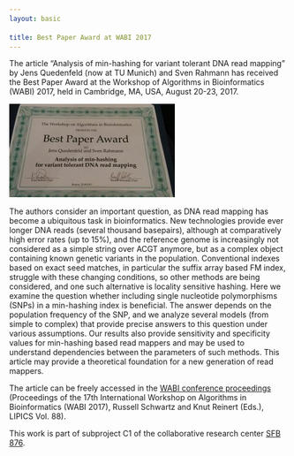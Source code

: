 ```yaml
---
layout: basic

title: Best Paper Award at WABI 2017
---
```


The article “Analysis of min-hashing for variant tolerant DNA read mapping” by Jens Quedenfeld (now at TU Munich) and Sven Rahmann has received the Best Paper Award at the Workshop of Algorithms in Bioinformatics (WABI) 2017, held in Cambridge, MA, USA, August 20-23, 2017.

![WABI](news/wabi-bestpaper.jpg)


The authors consider an important question, as DNA read mapping has become a ubiquitous task in bioinformatics. New technologies provide ever longer DNA reads (several thousand basepairs), although at comparatively high error rates (up to 15%), and the reference genome is increasingly not considered as a simple string over ACGT anymore, but as a complex object containing known genetic variants in the population. Conventional indexes based on exact seed matches, in particular the suffix array based FM index, struggle with these changing conditions, so other methods are being considered, and one such alternative is locality sensitive hashing. Here we examine the question whether including single nucleotide polymorphisms (SNPs) in a min-hashing index is beneficial. The answer depends on the population frequency of the SNP, and we analyze several models (from simple to complex) that provide precise answers to this question under various assumptions. Our results also provide sensitivity and specificity values for min-hashing based read mappers and may be used to understand dependencies between the parameters of such methods. This article may provide a theoretical foundation for a new generation of read mappers.

The article can be freely accessed in the [WABI conference proceedings](http://drops.dagstuhl.de/opus/portals/lipics/index.php?semnr=16042) (Proceedings of the 17th International Workshop on Algorithms in Bioinformatics (WABI 2017), Russell Schwartz and Knut Reinert (Eds.), LIPICS Vol. 88).

This work is part of subproject C1 of the collaborative research center [SFB 876](http://www.sfb876.de/).


